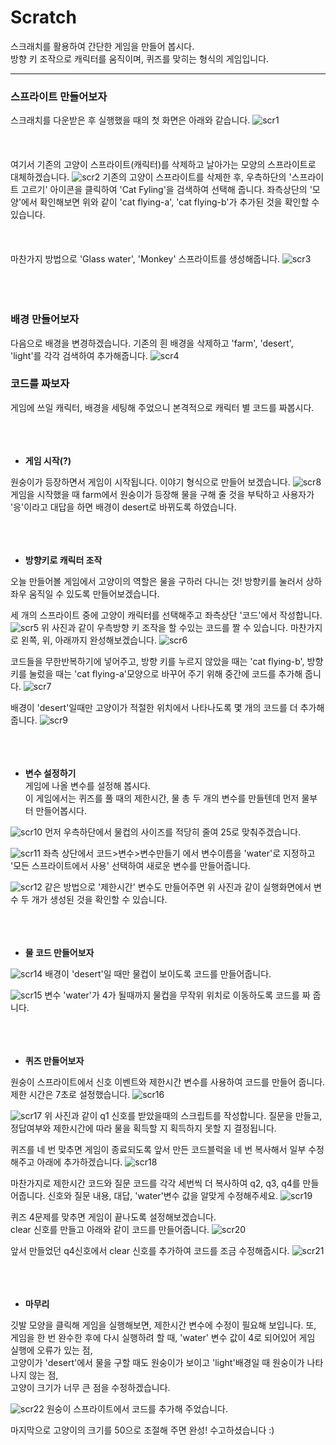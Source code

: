 # Scratch

스크래치를 활용하여 간단한 게임을 만들어 봅시다.  
방향 키 조작으로 캐릭터를 움직이며, 퀴즈를 맞히는 형식의 게임입니다.  
****
### 스프라이트 만들어보자
스크래치를 다운받은 후 실행했을 때의 첫 화면은 아래와 같습니다.
![scr1](./images/1.png)
<br><br/>
<br><br/>
여기서 기존의 고양이 스프라이트(캐릭터)를 삭제하고 날아가는 모양의 스프라이트로 대체하겠습니다.
![scr2](./images/2.png)
기존의 고양이 스프라이트를 삭제한 후, 우측하단의 '스프라이트 고르기' 아이콘을 클릭하여 'Cat Fyling'을 검색하여 선택해 줍니다. 좌측상단의 '모양'에서 확인해보면 위와 같이 'cat flying-a', 'cat flying-b'가 추가된 것을 확인할 수 있습니다.
<br><br/>
<br><br/>
마찬가지 방법으로 'Glass water', 'Monkey' 스프라이트를 생성해줍니다.
![scr3](./images/3.png)
<br><br/>
<br><br/>
### 배경 만들어보자

다음으로 배경을 변경하겠습니다. 기존의 흰 배경을 삭제하고 'farm', 'desert', 'light'를 각각 검색하여 추가해줍니다.
![scr4](./images/4.png)

### 코드를 짜보자

게임에 쓰일 캐릭터, 배경을 세팅해 주었으니 본격적으로 캐릭터 별 코드를 짜봅시다.
<br><br/>
<br><br/>
* **게임 시작(?)**

원숭이가 등장하면서 게임이 시작됩니다. 이야기 형식으로 만들어 보겠습니다.
![scr8](./images/8.png)
게임을 시작했을 때 farm에서 원숭이가 등장해 물을 구해 줄 것을 부탁하고 사용자가 '응'이라고 대답을 하면 배경이 desert로 바뀌도록 하였습니다.
<br><br/>
<br><br/>
* **방향키로 캐릭터 조작**  

오늘 만들어볼 게임에서 고양이의 역할은 물을 구하러 다니는 것! 방향키를 눌러서 상하좌우 움직일 수 있도록 만들어보겠습니다.

세 개의 스프라이트 중에 고양이 캐릭터를 선택해주고 좌측상단 '코드'에서 작성합니다.
![scr5](./images/5.png)
위 사진과 같이 우측방향 키 조작을 할 수있는 코드를 짤 수 있습니다. 마찬가지로 왼쪽, 위, 아래까지 완성해보겠습니다.
![scr6](./images/6.png)

코드들을 무한반복하기에 넣어주고, 방향 키를 누르지 않았을 때는 'cat flying-b', 방향 키를 눌렀을 때는 'cat flying-a'모양으로 바꾸어 주기 위해 중간에 코드를 추가해 줍니다.
![scr7](./images/7.png)

배경이 'desert'일때만 고양이가 적절한 위치에서 나타나도록 몇 개의 코드를 더 추가해줍니다.
![scr9](./images/9.png)
<br><br/>
<br><br/>
* **변수 설정하기**  
게임에 나올 변수를 설정해 봅시다.  
이 게임에서는 퀴즈를 풀 때의 제한시간, 물 총 두 개의 변수를 만들텐데 먼저 물부터 만들어봅시다.

![scr10](./images/10.png)
먼저 우측하단에서 물컵의 사이즈를 적당히 줄여 25로 맞춰주겠습니다.

![scr11](./images/11.png)
좌측 상단에서 코드>변수>변수만들기 에서 변수이름을 'water'로 지정하고 '모든 스프라이트에서 사용' 선택하여 새로운 변수를 만들어줍니다.

![scr12](./images/12.png)
같은 방법으로 '제한시간' 변수도 만들어주면 위 사진과 같이 실행화면에서 변수 두 개가 생성된 것을 확인할 수 있습니다.
<br><br/>
<br><br/>
* **물 코드 만들어보자**  

![scr14](./images/14.png)
배경이 'desert'일 때만 물컵이 보이도록 코드를 만들어줍니다.

![scr15](./images/15.png)
변수 'water'가 4가 될때까지 물컵을 무작위 위치로 이동하도록 코드를 짜 줍니다.
<br><br/>
<br><br/>
* **퀴즈 만들어보자**  

원숭이 스프라이트에서 신호 이벤트와 제한시간 변수를 사용하여 코드를 만들어 줍니다.  제한 시간은 7초로 설정했습니다.
![scr16](./images/16.png)

![scr17](./images/17.png)
위 사진과 같이 q1 신호를 받았을때의 스크립트를 작성합니다. 질문을 만들고, 정답여부와 제한시간에 따라 물을 획득할 지 획득하지 못할 지 결정됩니다.

퀴즈를 네 번 맞추면 게임이 종료되도록 앞서 만든 코드블럭을 네 번 복사해서 일부 수정해주고 아래에 추가하겠습니다.
![scr18](./images/18.png)

마찬가지로 제한시간 코드와 질문 코드를 각각 세번씩 더 복사하여 q2, q3, q4를 만들어줍니다. 신호와 질문 내용, 대답, 'water'변수 값을 알맞게 수정해주세요.
![scr19](./images/19.png)

퀴즈 4문제를 맞추면 게임이 끝나도록 설정해보겠습니다.  
clear 신호를 만들고 아래와 같이 코드를 만들어줍니다.
![scr20](./images/20.png)

앞서 만들었던 q4신호에서 clear 신호를 추가하여 코드를 조금 수정해줍시다.
![scr21](./images/21.png)
<br><br/>
<br><br/>
* **마무리**  
 
깃발 모양을 클릭해 게임을 실행해보면, 제한시간 변수에 수정이 필요해 보입니다.
또, 게임을 한 번 완수한 후에 다시 실행하려 할 때, 'water' 변수 값이 4로 되어있어 게임 실행에 오류가 있는 점,  
고양이가 'desert'에서 물을 구할 때도 원숭이가 보이고 'light'배경일 때 원숭이가 나타나지 않는 점,  
고양이 크기가 너무 큰 점을 수정하겠습니다.

![scr22](./images/22.png)
원숭이 스프라이트에서 코드를 추가해 주었습니다.

마지막으로 고양이의 크기를 50으로 조절해 주면 완성! 수고하셨습니다 :)
